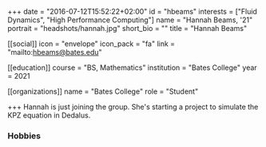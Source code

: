 +++
date = "2016-07-12T15:52:22+02:00"
id = "hbeams"
interests = ["Fluid Dynamics", "High Performance Computing"]
name = "Hannah Beams, '21"
portrait = "headshots/hannah.jpg"
short_bio = ""
title = "Hannah Beams"

[[social]]
    icon = "envelope"
    icon_pack = "fa"
    link = "mailto:hbeams@bates.edu"

[[education]]
    course = "BS, Mathematics"
    institution = "Bates College"
    year = 2021

[[organizations]]
    name = "Bates College"
    role = "Student"

+++ 
Hannah is just joining the group. She's starting a project to simulate the KPZ equation in Dedalus.

### Hobbies


